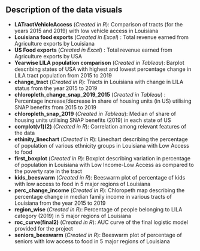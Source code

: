 
## Description of the data visuals

*  **LATractVehicleAccess** (*Created in R*): Comparison of tracts (for the years 2015 and 2019) with low vehicle access in Louisiana
*  **Louisiana food exports** (*Created in Excel*) : Total revenue earned from Agriculture exports by Louisiana
*  **US Food exports** (*Created in Excel*) : Total revenue earned from Agriculture exports by USA
*  **Yearwise LILA population comparison** (*Created in Tableau*): Barplot describing states of USA with highest and lowest percentage change in LILA tract population from 2015 to 2019
*  **change_tract** (*Created in R*): Tracts in Louisiana with change in LILA status from the year 2015 to 2019
*  **chloropleth_change_snap_2019_2015** (*Created in Tableau*) : Percentage increase/decrease in share of housing units (in US) utilising SNAP benefits from 2015 to 2019
*  **chloropleth_snap_2019** (*Created in Tableau*): Median of share of housing units utilising SNAP benefits (2019) in each state of US
*  **corrplot(v1)(2)** (*Created in R*): Correlation among relevant features of the data
*  **ethinity_linechart** (*Created in R*): Linechart describing the percentage of population of various ethnicity groups in Louisiana with Low Access to food
*  **first_boxplot** (*Created in R*): Boxplot describing variation in percentage of population in Louisiana with Low Income-Low Access as compared to the poverty rate in the tract
*  **kids_beeswarm** (*Created in R*): Beeswarm plot of percentage of kids with low access to food in 5 major regions of Louisiana
*  **perc_change_income** (*Created in R*): Chloropeth map describing the percentage change in median family income in various tracts of Louisiana from the year 2015 to 2019
*  **region_wise** (*Created in R*): Percentage of people belonging to LILA category (2019) in 5 major regions of Louisiana
*  **roc_curve(final2)** (*Created in R*): AUC curve of the final logistic model provided for the project
*  **seniors_beeswarm** (*Created in R*): Beeswarm plot of percentage of seniors with low access to food in 5 major regions of Louisiana
